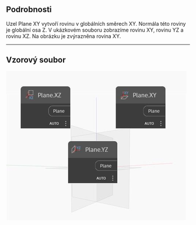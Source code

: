## Podrobnosti
Uzel Plane XY vytvoří rovinu v globálních směrech XY. Normála této roviny je globální osa Z. V ukázkovém souboru zobrazíme rovinu XY, rovinu YZ a rovinu XZ. Na obrázku je zvýrazněna rovina XY.
___
## Vzorový soubor

![XY](./Autodesk.DesignScript.Geometry.Plane.XY_img.jpg)

